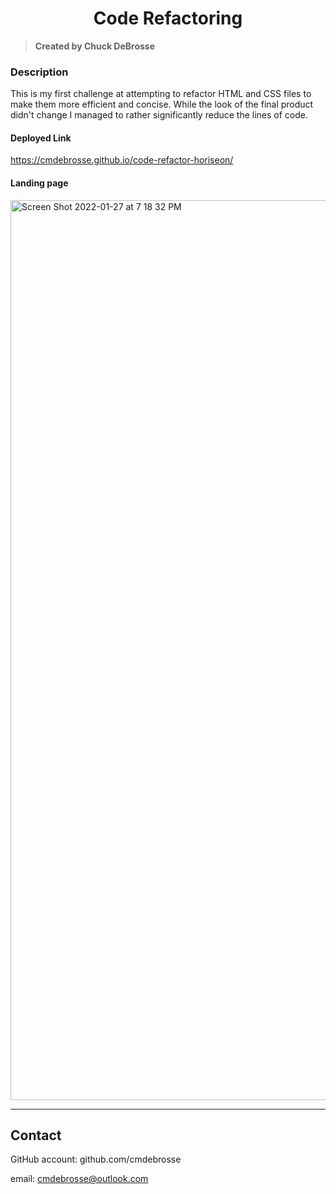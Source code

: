   <h1 align="center">Code Refactoring</h1>

  > **Created by Chuck DeBrosse**

  ### Description
  This is my first challenge at attempting to refactor HTML and CSS files to make them more efficient and concise.
  While the look of the final product didn't change I managed to rather significantly reduce the lines of code.
  
  #### Deployed Link
  https://cmdebrosse.github.io/code-refactor-horiseon/
  
#### Landing page
<img width="1440" alt="Screen Shot 2022-01-27 at 7 18 32 PM" src="https://user-images.githubusercontent.com/92185857/151466392-cfc93d43-b30b-4d45-85c6-56242b37b5b7.png">


---

  ## Contact

  GitHub account: github.com/cmdebrosse

  email: cmdebrosse@outlook.com

